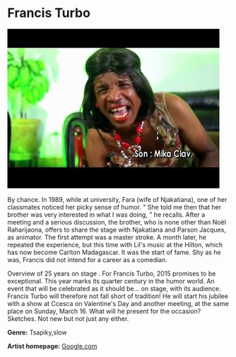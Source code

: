 # Francis Turbo

![francis-turbo](francis-turbo.JPG)

By chance. In 1989, while at university, Fara (wife of Njakatiana), one of her classmates noticed her picky sense of humor. " She told me then that her brother was very interested in what I was doing, " he recalls. After a meeting and a serious discussion, the brother, who is none other than Noël Raharijaona, offers to share the stage with Njakatiana and Parson Jacques, as animator. The first attempt was a master stroke. A month later, he repeated the experience, but this time with Lil's music at the Hilton, which has now become Carlton Madagascar. It was the start of fame. Shy as he was, Francis did not intend for a career as a comedian.

Overview of 25 years on stage . For Francis Turbo, 2015 promises to be exceptional. This year marks its quarter century in the humor world. An event that will be celebrated as it should be… on stage, with its audience. Francis Turbo will therefore not fall short of tradition! He will start his jubilee with a show at Ccesca on Valentine's Day and another meeting, at the same place on Sunday, March 16. What will he present for the occasion? Sketches. Not new but not just any either.

**Genre:** Tsapiky,slow

**Artist homepage:** [Google.com](www.facebook.com)
